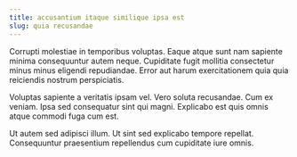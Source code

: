 ```yaml
---
title: accusantium itaque similique ipsa est
slug: quia recusandae
---
```


Corrupti molestiae in temporibus voluptas. Eaque atque sunt nam sapiente minima consequuntur autem neque. Cupiditate fugit mollitia consectetur minus minus eligendi repudiandae. Error aut harum exercitationem quia quia reiciendis nostrum perspiciatis.

Voluptas sapiente a veritatis ipsam vel. Vero soluta recusandae. Cum ex veniam. Ipsa sed consequatur sint qui magni. Explicabo est quis omnis atque commodi fuga cum est.

Ut autem sed adipisci illum. Ut sint sed explicabo tempore repellat. Consequuntur praesentium repellendus cum cupiditate iure omnis.
